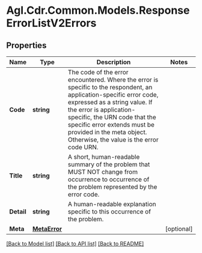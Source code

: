 # Agl.Cdr.Common.Models.ResponseErrorListV2Errors

## Properties

Name | Type | Description | Notes
------------ | ------------- | ------------- | -------------
**Code** | **string** | The code of the error encountered. Where the error is specific to the respondent, an application-specific error code, expressed as a string value. If the error is application-specific, the URN code that the specific error extends must be provided in the meta object. Otherwise, the value is the error code URN. | 
**Title** | **string** | A short, human-readable summary of the problem that MUST NOT change from occurrence to occurrence of the problem represented by the error code. | 
**Detail** | **string** | A human-readable explanation specific to this occurrence of the problem. | 
**Meta** | [**MetaError**](MetaError.md) |  | [optional] 

[[Back to Model list]](../README.md#documentation-for-models) [[Back to API list]](../README.md#documentation-for-api-endpoints) [[Back to README]](../README.md)

